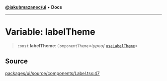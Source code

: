 [**@jakubmazanec/ui**](../README.md) • **Docs**

---

# Variable: labelTheme

> `const` **labelTheme**: `ComponentTheme`\<_typeof_
> [`useLabelTheme`](../functions/useLabelTheme.md)\>

## Source

[packages/ui/source/components/Label.tsx:47](https://github.com/jakubmazanec/tools/blob/bb20df5276ddb119762948adc2cda520aef09f0f/packages/ui/source/components/Label.tsx#L47)
